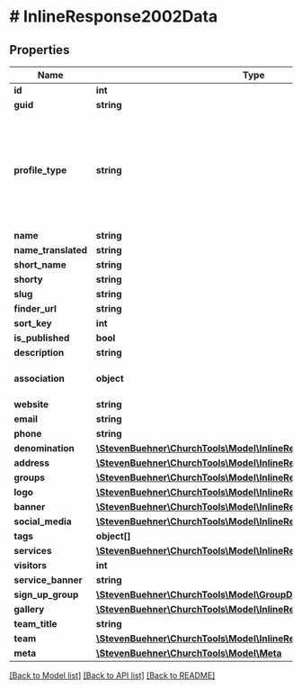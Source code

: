 # # InlineResponse2002Data

## Properties

Name | Type | Description | Notes
------------ | ------------- | ------------- | -------------
**id** | **int** |  |
**guid** | **string** |  |
**profile_type** | **string** | church: Church profile for this installation; campus: one specific campus profile |
**name** | **string** |  |
**name_translated** | **string** |  |
**short_name** | **string** |  |
**shorty** | **string** |  |
**slug** | **string** |  |
**finder_url** | **string** |  |
**sort_key** | **int** |  |
**is_published** | **bool** |  |
**description** | **string** |  |
**association** | **object** | Will be the same for all profiles. | [optional]
**website** | **string** |  |
**email** | **string** |  |
**phone** | **string** |  |
**denomination** | [**\StevenBuehner\ChurchTools\Model\InlineResponse2002Denomination**](InlineResponse2002Denomination.md) |  |
**address** | [**\StevenBuehner\ChurchTools\Model\InlineResponse2002Address**](InlineResponse2002Address.md) |  |
**groups** | [**\StevenBuehner\ChurchTools\Model\InlineResponse2002Groups[]**](InlineResponse2002Groups.md) |  |
**logo** | [**\StevenBuehner\ChurchTools\Model\InlineResponse2002Logo**](InlineResponse2002Logo.md) |  |
**banner** | [**\StevenBuehner\ChurchTools\Model\InlineResponse2002Logo**](InlineResponse2002Logo.md) |  |
**social_media** | [**\StevenBuehner\ChurchTools\Model\InlineResponse2002SocialMedia**](InlineResponse2002SocialMedia.md) |  |
**tags** | **object[]** |  |
**services** | [**\StevenBuehner\ChurchTools\Model\InlineResponse2002Services[]**](InlineResponse2002Services.md) |  |
**visitors** | **int** |  |
**service_banner** | **string** |  |
**sign_up_group** | [**\StevenBuehner\ChurchTools\Model\GroupDomainObject1**](GroupDomainObject1.md) |  | [optional]
**gallery** | [**\StevenBuehner\ChurchTools\Model\InlineResponse2002Logo[]**](InlineResponse2002Logo.md) |  |
**team_title** | **string** |  |
**team** | [**\StevenBuehner\ChurchTools\Model\InlineResponse2002Team[]**](InlineResponse2002Team.md) |  |
**meta** | [**\StevenBuehner\ChurchTools\Model\Meta**](Meta.md) |  |

[[Back to Model list]](../../README.md#models) [[Back to API list]](../../README.md#endpoints) [[Back to README]](../../README.md)
